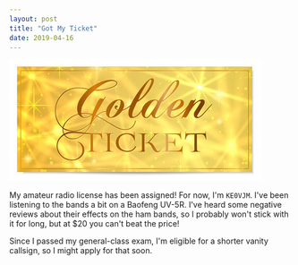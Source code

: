 ```yaml
---
layout: post
title: "Got My Ticket"
date: 2019-04-16
---
```


![Golden ticket](/assets/golden_ticket.jpg)

My amateur radio license has been assigned! For now, I'm `KE0VJM`. I've been listening to the bands
a bit on a Baofeng UV-5R. I've heard some negative reviews about their effects on the ham bands, so
I probably won't stick with it for long, but at $20 you can't beat the price!

Since I passed my general-class exam, I'm eligible for a shorter vanity callsign, so I might apply
for that soon.
